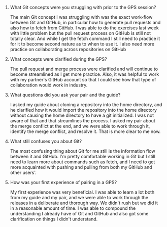 1. What Git concepts were you struggling with prior to the GPS session?

    The main Git concept I was struggling with was the exact work-flow between Git and GitHub, in particular how to generate pull requests and also how to fetch from GitHub.  I was able to do the exercises last week with little problem but the pull request process on GitHub is still not totally clear.  And while I get the fetch command I still need to practice it for it to become second nature as to when to use it.  I also need more practice on collaborating across repositories on GitHub

2. What concepts were clarified during the GPS?

    The pull request and merge process were clarified and will continue to become streamlined as I get more practice.  Also, it was helpful to work with my partner's GitHub account so that I could see how that type of collaboration would work in industry.

3. What questions did you ask your pair and the guide?

    I asked my guide about cloning a repository into the home directory, and he clarified how it would import the repository into the home directory without causing the home directory to have a git initialized.  I was not aware of that and that streamlines the process.  I asked my pair about the merge conflict at the end, and we were able to work through it, identify the merge conflict, and resolve it.  That is more clear to me now.

4. What still confuses you about Git?

    The most confusing thing about Git for me still is the information flow between it and GitHub.  I'm pretty comfortable working in Git but I still need to learn more about commands such as fetch, and I need to get more acquainted with pushing and pulling from both my GitHub and other users'.

5. How was your first experience of pairing in a GPS?

    My first experience was very beneficial.  I was able to learn a lot both from my guide and my pair, and we were able to work through the releases in a deliberate and thorough way.  We didn't rush but we did it in a reasonable amount of time.  I was able to compound the understanding I already have of Git and GitHub and also got some clarification on things I didn't understand.